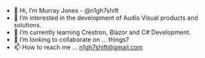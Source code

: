 - 👋 Hi, I’m Murray Jones - @n1gh7shift
- 👀 I’m interested in the development of Audio Visual products and solutions.
- 🌱 I’m currently learning Crestron, Blazor and C# Development.
- 💞️ I’m looking to collaborate on ... things?
- 📫 How to reach me ... n1gh7shift@gmail.com

<!---
n1gh7shift/n1gh7shift is a ✨ special ✨ repository because its `README.md` (this file) appears on your GitHub profile.
You can click the Preview link to take a look at your changes.
--->
